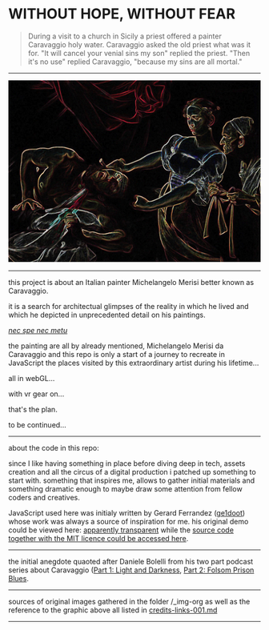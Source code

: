 # WITHOUT HOPE, WITHOUT FEAR

> During a visit to a church in Sicily a priest offered a painter Caravaggio holy water. Caravaggio asked the old priest what was it for. "It will cancel your venial sins my son" replied the priest. "Then it's no use" replied Caravaggio, "because my sins are all mortal."

---

[![](https://raw.githubusercontent.com/rafszul/nec-spe-nec-metu/master/7124549459_2d014fec3d_b.jpg)](http://transparently-apparent.netlify.com/)

---

this project is about an Italian painter Michelangelo Merisi better known as Caravaggio.

it is a search for architectual glimpses of the reality in which he lived and which he depicted in unprecedented detail on his paintings.

[*nec spe nec metu*](http://transparently-apparent.netlify.com/)

the painting are all by already mentioned, Michelangelo Merisi da Caravaggio and this repo is only a start of a journey to recreate in JavaScript the places visited by this extraordinary artist during his lifetime... 

all in webGL... 

with vr gear on...

that's the plan.

to be continued... 

---

about the code in this repo:

since I like having something in place before diving deep in tech, assets creation and all the circus of a digital production i patched up something to start with. something that inspires me, allows to gather initial materials and something dramatic enough to maybe draw some attention from fellow coders and creatives.

JavaScript used here was initialy written by Gerard Ferrandez ([ge1doot](http://codepen.io/ge1doot/)) whose work was always a source of inspiration for me. his original demo could be viewed here: [apparently transparent](http://codepen.io/ge1doot/pen/GgOYoy) while the [source code together with the MIT licence could be accessed here](https://gist.github.com/rafszul/80e9bc30dc6a5beca0ac5839d37a2745).

---

the initial anegdote quaoted after Daniele Bolelli from his two part podcast series about Caravaggio ([Part 1: Light and Darkness](http://historyonfirepodcast.com/episodes/2016/8/15/episode-11-caravaggio-part-1-light-and-darkness), [Part 2: Folsom Prison Blues](http://historyonfirepodcast.com/episodes/2016/9/15/episode-12-caravaggio-part-2-folsom-prison-blues).

---

sources of original images gathered in the folder /_img-org as well as the reference to the graphic above all listed in [credits-links-001.md](https://github.com/rafszul/nec-spe-nec-metu/blob/master/credits-links-001.md)

---


